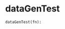 # <a id="Peeves.Peeves.TestUtils.dataGenTest">dataGenTest</a>


```python
dataGenTest(fn): 
```
 



